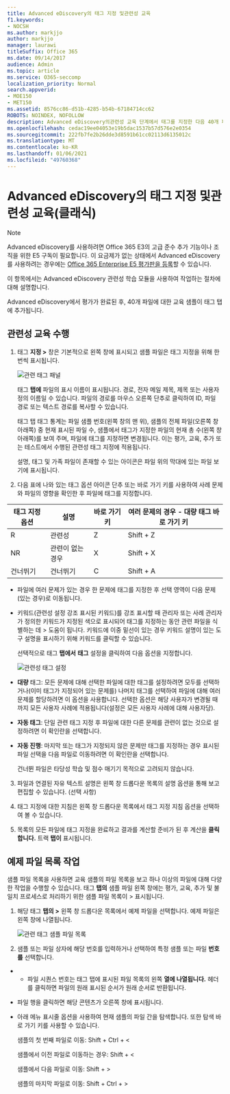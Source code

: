 ```yaml
---
title: Advanced eDiscovery의 태그 지정 및관련성 교육
f1.keywords:
- NOCSH
ms.author: markjjo
author: markjjo
manager: laurawi
titleSuffix: Office 365
ms.date: 09/14/2017
audience: Admin
ms.topic: article
ms.service: O365-seccomp
localization_priority: Normal
search.appverid:
- MOE150
- MET150
ms.assetid: 8576cc86-d51b-4285-b54b-67184714cc62
ROBOTS: NOINDEX, NOFOLLOW
description: Advanced eDiscovery의관련성 교육 단계에서 태그를 지정한 다음 40개 파일의 교육 샘플로 작업하는 단계를 학습합니다.
ms.openlocfilehash: cedac19ee04053e19b5dac1537b57d576e2e0354
ms.sourcegitcommit: 222fb7fe2b26dde3d8591b61cc02113d6135012c
ms.translationtype: MT
ms.contentlocale: ko-KR
ms.lasthandoff: 01/06/2021
ms.locfileid: "49760368"
---
```

# <a name="tagging-and-relevance-training-in-advanced-ediscovery-classic"></a>Advanced eDiscovery의 태그 지정 및관련성 교육(클래식)

> [!NOTE]
> Advanced eDiscovery를 사용하려면 Office 365 E3의 고급 준수 추가 기능이나 조직을 위한 E5 구독이 필요합니다. 이 요금제가 없는 상태에서 Advanced eDiscovery를 사용하려는 경우에는 [Office 365 Enterprise E5 평가판을 등록](https://go.microsoft.com/fwlink/p/?LinkID=698279)할 수 있습니다. 
  
이 항목에서는 Advanced eDiscovery 관련성 학습 모듈을 사용하여 작업하는 절차에 대해 설명합니다. 
  
Advanced eDiscovery에서 평가가 완료된 후, 40개 파일에 대한 교육 샘플이 태그 탭에 추가됩니다. 
  
## <a name="performing-relevance-training"></a>관련성 교육 수행

1. 태그 **지정 \>** 창은 기본적으로 왼쪽 창에 표시되고 샘플 파일은 태그 지정을 위해 한 번씩 표시됩니다. 
    
    ![관련 태그 패널](../media/0cf19ab4-b427-4a7f-8749-0f4ed9afaf58.png)
  
    태그 **탭에** 파일의 표시 이름이 표시됩니다. 경로, 전자 메일 제목, 제목 또는 사용자 정의 이름일 수 있습니다. 파일의 경로를 마우스 오른쪽 단추로 클릭하여 ID, 파일 경로 또는 텍스트 경로를 복사할 수 있습니다. 
    
    태그  탭 태그 통계는 파일 샘플 번호(왼쪽 창의 맨 위), 샘플의 전체 파일(오른쪽 창 아래쪽) 중 현재 표시된 파일 수, 샘플에서 태그가 지정한 파일의 현재 총 수(왼쪽 창 아래쪽)를 보여 주며, 파일에 태그를 지정하면 변경됩니다. 이는 평가, 교육, 추가 또는 테스트에서 수행된 관련성 태그 지정에 적용됩니다. 
    
    설명, 태그 및 가족 파일이 존재할 수 있는 아이콘은 파일 위의 막대에 있는 파일 보기에 표시됩니다.
    
2. 다음 표에 나와 있는 태그 옵션 아이콘 단추 또는 바로 가기 키를 사용하여 사례 문제와 파일의 영향을 확인한 후 파일에 태그를 지정합니다.

|**태그 지정 옵션**|**설명**|**바로 가기 키**|**여러 문제의 경우 - 대량 태그 바로 가기 키**|
|-----|-----|-----|-----|
|R  <br/> |관련성  <br/> |Z  <br/> |Shift + Z  <br/> |
|NR  <br/> |관련이 없는 경우  <br/> |X  <br/> |Shift + X  <br/> |
|건너뛰기  <br/> |건너뛰기  <br/> |C  <br/> |Shift + A  <br/> |
   
  - 파일에 여러 문제가 있는 경우 한 문제에 태그를 지정한 후 선택 영역이 다음 문제(있는 경우)로 이동됩니다. 
    
  - 키워드(관련성 설정 강조 표시된 키워드)를 강조 표시할 때 관리자 또는 사례 관리자가 정의한 키워드가 지정된 색으로 표시되어 태그를 지정하는 동안 관련 파일을 식별하는 데 \> 도움이 됩니다. 키워드에 이중 밑선이 있는 경우 키워드 설명이 있는 도구 설명을 표시하기 위해 키워드를 클릭할 수 있습니다. 
    
    선택적으로 태그 **탭에서** **태그** 설정을 클릭하여 다음 옵션을 지정합니다. 
    
    ![관련성 태그 설정](../media/533e89fa-7eb4-409e-ab07-f5aab9296dd8.png)
  
  - **대량** 태그: 모든 문제에 대해 선택한 파일에 대한  태그를 설정하려면 모두를 선택하거나(이미 태그가 지정되어 있는 문제를) 나머지  태그를 선택하여 파일에 대해 여러 문제를 할당하려면 이 옵션을 사용합니다. 선택한 옵션은 해당 사용자가 변경될 때까지 모든 사용자 사례에 적용됩니다(설정은 모든 사용자 사례에 대해 사용자당). 
    
  - **자동 태그**: 단일 관련 태그 지정 후 파일에 대한 다른 문제를 관련이 없는 것으로 설정하려면 이 확인란을 선택합니다.
    
  - **자동 진행**: 마지막 또는 태그가 지정되지 않은 문제만 태그를 지정하는 경우 표시된 파일 선택을 다음 파일로 이동하려면 이 확인란을 선택합니다. 
    
    건너뛴 파일은 타당성 학습 및 점수 매기기 목적으로 고려되지 않습니다.
    
3. 파일과 연결된 자유 텍스트 설명은 왼쪽 창 드롭다운 목록의  설명 옵션을 통해 보고 편집할 수 있습니다. (선택 사항) 
    
4. 태그 지정에 대한 지침은 왼쪽 창  드롭다운 목록에서 태그 지정 지침 옵션을 선택하여 볼 수 있습니다. 
    
5. 목록의 모든 파일에 태그 지정을 완료하고 결과를 계산할 준비가 된 후 계산을 **클릭합니다.** 트랙 **탭이** 표시됩니다. 
    
## <a name="working-with-the-sample-files-list"></a>예제 파일 목록 작업

샘플 파일 목록을 사용하면 교육 샘플의 파일 목록을 보고 하나 이상의 파일에 대해 다양한 작업을 수행할 수 있습니다. 태그 **탭의** 샘플 파일 왼쪽 창에는 평가, 교육, 추가 및 불일치 프로세스로 처리하기 위한 샘플 파일 목록이 \>  표시됩니다.  
  
1. 해당 태그 **탭의 \>** 왼쪽 창 드롭다운 목록에서 예제 파일을 선택합니다. 예제 파일은 왼쪽 창에 나열됩니다. 
    
    ![관련 태그 샘플 파일 목록](../media/fd058bdd-645a-4af1-a1eb-bff08581cb18.png)
  
2. 샘플 또는 파일 상자에 해당 번호를 입력하거나  선택하여 특정 샘플 또는 파일 **번호를** 선택합니다. 
    
  -   - 파일 시퀀스 번호는 태그 탭에 표시된 파일 목록의 왼쪽 **열에 나열됩니다.** 헤더를 클릭하면 파일의 원래 표시된 순서가 원래 순서로 반환됩니다. 
    
  - 파일 행을 클릭하면 해당 콘텐츠가 오른쪽 창에 표시됩니다.
    
  - 아래 메뉴 표시줄 옵션을 사용하여 현재 샘플의 파일 간을 탐색합니다. 또한 탐색 바로 가기 키를 사용할 수 있습니다.
    
    샘플의 첫 번째 파일로 이동: Shift + Ctrl + \<
    
    샘플에서 이전 파일로 이동하는 경우: Shift + \<
    
    샘플에서 다음 파일로 이동: Shift + \>
    
    샘플의 마지막 파일로 이동: Shift + Ctrl + \>
    